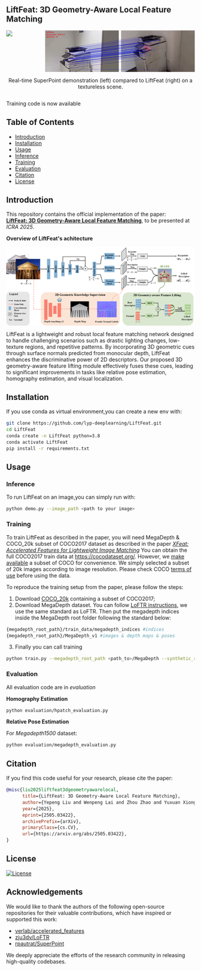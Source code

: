 ## LiftFeat: 3D Geometry-Aware Local Feature Matching  
<div align="center" style="display: flex; justify-content: center; align-items: center; flex-direction: column;">
  <div style="display: flex; justify-content: space-around; width: 100%;">
    <img src='./assert/demo_sp.gif' width="400"/>
    <img src='./assert/demo_liftfeat.gif' width="400"/>
  </div>
  
  Real-time SuperPoint demonstration (left) compared to LiftFeat (right) on a textureless scene. 
  
</div>

Training code is now available

## Table of Contents
- [Introduction](#introduction)
- [Installation](#installation)
- [Usage](#usage)
 - [Inference](#inference)
 - [Training](#training)
 - [Evaluation](#evaluation)
- [Citation](#citation)
- [License](#license)

## Introduction
This repository contains the official implementation of the paper:  
**[LiftFeat: 3D Geometry-Aware Local Feature Matching](https://www.arxiv.org/abs/2505.03422)**, to be presented at *ICRA 2025*.

**Overview of LiftFeat's achitecture**
<div style="background-color:white">
    <img align="center" src="./assert/achitecture.png" width=1000 />
</div>

LiftFeat is a lightweight and robust local feature matching network designed to handle challenging scenarios such as drastic lighting changes, low-texture regions, and repetitive patterns. By incorporating 3D geometric cues through surface normals predicted from monocular depth, LiftFeat enhances the discriminative power of 2D descriptors. Our proposed 3D geometry-aware feature lifting module effectively fuses these cues, leading to significant improvements in tasks like relative pose estimation, homography estimation, and visual localization.

## Installation
If you use conda as virtual environment,you can create a new env with:
```bash
git clone https://github.com/lyp-deeplearning/LiftFeat.git
cd LiftFeat
conda create -n LiftFeat python=3.8
conda activate LiftFeat
pip install -r requirements.txt
```

## Usage
### Inference
To run LiftFeat on an image,you can simply run with:
```bash
python demo.py --image_path <path to your image>
```

### Training
To train LiftFeat as described in the paper, you will need MegaDepth & COCO_20k subset of COCO2017 dataset as described in the paper *[XFeat: Accelerated Features for Lightweight Image Matching](https://arxiv.org/abs/2404.19174)*
You can obtain the full COCO2017 train data at https://cocodataset.org/.
However, we [make available](https://drive.google.com/file/d/1ijYsPq7dtLQSl-oEsUOGH1fAy21YLc7H/view?usp=drive_link) a subset of COCO for convenience. We simply selected a subset of 20k images according to image resolution. Please check COCO [terms of use](https://cocodataset.org/#termsofuse) before using the data.

To reproduce the training setup from the paper, please follow the steps:
1. Download [COCO_20k](https://drive.google.com/file/d/1ijYsPq7dtLQSl-oEsUOGH1fAy21YLc7H/view?usp=drive_link) containing a subset of COCO2017;
2. Download MegaDepth dataset. You can follow [LoFTR instructions](https://github.com/zju3dv/LoFTR/blob/master/docs/TRAINING.md#download-datasets), we use the same standard as LoFTR. Then put the megadepth indices inside the MegaDepth root folder following the standard below:
```bash
{megadepth_root_path}/train_data/megadepth_indices #indices
{megadepth_root_path}/MegaDepth_v1 #images & depth maps & poses
```
3. Finally you can call training
```bash
python train.py --megadepth_root_path <path_to>/MegaDepth --synthetic_root_path <path_to>/coco_20k --ckpt_save_path /path/to/ckpts
```

### Evaluation
All evaluation code are in *evaluation*

**Homography Estimation**
```bash
python evaluation/hpatch_evaluation.py
```

**Relative Pose Estimation**

For *Megadepth1500* dataset:
```bash
python evaluation/megadepth_evaluation.py
```


## Citation
If you find this code useful for your research, please cite the paper:
```bibtex
@misc{liu2025liftfeat3dgeometryawarelocal,
      title={LiftFeat: 3D Geometry-Aware Local Feature Matching}, 
      author={Yepeng Liu and Wenpeng Lai and Zhou Zhao and Yuxuan Xiong and Jinchi Zhu and Jun Cheng and Yongchao Xu},
      year={2025},
      eprint={2505.03422},
      archivePrefix={arXiv},
      primaryClass={cs.CV},
      url={https://arxiv.org/abs/2505.03422}, 
}
```

## License
[![License](https://img.shields.io/badge/License-Apache_2.0-blue.svg)](LICENSE)


## Acknowledgements
We would like to thank the authors of the following open-source repositories for their valuable contributions, which have inspired or supported this work:

- [verlab/accelerated_features](https://github.com/verlab/accelerated_features)
- [zju3dv/LoFTR](https://github.com/zju3dv/LoFTR)
- [rpautrat/SuperPoint](https://github.com/rpautrat/SuperPoint)

We deeply appreciate the efforts of the research community in releasing high-quality codebases.
